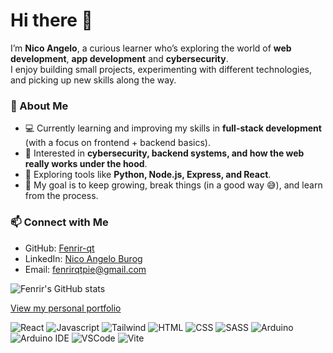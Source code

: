# Hi there 👋

I’m **Nico Angelo**, a curious learner who’s exploring the world of **web development**, **app development** and **cybersecurity**.  
I enjoy building small projects, experimenting with different technologies, and picking up new skills along the way.  

### 🌱 About Me
- 💻 Currently learning and improving my skills in **full-stack development** (with a focus on frontend + backend basics).  
- 🔐 Interested in **cybersecurity, backend systems, and how the web really works under the hood**.  
- 🚀 Exploring tools like **Python, Node.js, Express, and React**.  
- 🎯 My goal is to keep growing, break things (in a good way 😅), and learn from the process. 

### 📫 Connect with Me
- GitHub: [Fenrir-qt](https://github.com/Fenrir-qt)  
- LinkedIn: [Nico Angelo Burog](https://linkedin.com/in/nico-angelo-burog-42199235b)  
- Email: [fenrirqtpie@gmail.com](mailto:fenrirqtpie@gmail.com)
 
![Fenrir's GitHub stats](https://github-readme-stats.vercel.app/api?username=Fenrir-qt&theme=react&show_icons=true)

[View my personal portfolio](https://nico-burog.vercel.app/)

![React](https://img.shields.io/badge/React-20232A?style=for-the-badge&logo=react&logoColor=61DAFB)
![Javascript](https://img.shields.io/badge/JavaScript-323330?style=for-the-badge&logo=javascript&logoColor=F7DF1E)
![Tailwind](https://img.shields.io/badge/Tailwind_CSS-38B2AC?style=for-the-badge&logo=tailwind-css&logoColor=white)
![HTML](https://img.shields.io/badge/HTML5-E34F26?style=for-the-badge&logo=html5&logoColor=white)
![CSS](https://img.shields.io/badge/CSS3-1572B6?style=for-the-badge&logo=css3&logoColor=white)
![SASS](https://img.shields.io/badge/SASS-hotpink.svg?style=for-the-badge&logo=SASS&logoColor=white)
![Arduino](https://img.shields.io/badge/Arduino-00979D?style=for-the-badge&logo=Arduino&logoColor=white)
![Arduino IDE](https://img.shields.io/badge/Arduino_IDE-00979D?style=for-the-badge&logo=arduino&logoColor=white)
![VSCode](https://img.shields.io/badge/VSCode-0078D4?style=for-the-badge&logo=visual%20studio%20code&logoColor=white)
![Vite](https://img.shields.io/badge/Vite-B73BFE?style=for-the-badge&logo=vite&logoColor=FFD62E)

